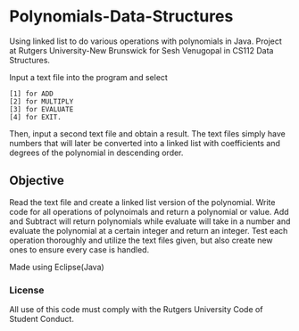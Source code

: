 # Polynomials-Data-Structures

Using linked list to do various operations with polynomials in Java. Project at Rutgers University-New Brunswick for Sesh Venugopal in CS112 Data Structures.

Input a text file into the program and select 
```
[1] for ADD
[2] for MULTIPLY 
[3] for EVALUATE 
[4] for EXIT. 
```
Then, input a second text file and obtain a result. The text files simply have numbers that will later be converted into a linked list with coefficients and degrees of the polynomial in descending order.

## Objective


Read the text file and create a linked list version of the polynomial. Write code for all operations of polynoimals and return a polynomial or value. Add and Subtract will return polynomials while evaluate will take in a number and evaluate the polynomial at a certain integer and return an integer. Test each operation thoroughly and utilize the text files given, but also create new ones to ensure every case is handled.

Made using Eclipse(Java) 

### License


All use of this code must comply with the Rutgers University Code of Student Conduct.

